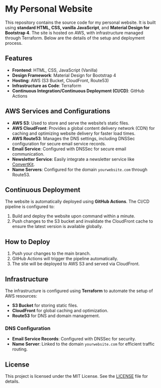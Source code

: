 # My Personal Website

This repository contains the source code for my personal website. It is built using **standard HTML, CSS, vanilla JavaScript**, and **Material Design for Bootstrap 4**. The site is hosted on AWS, with infrastructure managed through Terraform. Below are the details of the setup and deployment process.

## Features

- **Frontend**: HTML, CSS, JavaScript (Vanilla)
- **Design Framework**: Material Design for Bootstrap 4
- **Hosting**: AWS (S3 Bucket, CloudFront, Route53)
- **Infrastructure as Code**: Terraform
- **Continuous Integration/Continuous Deployment (CI/CD)**: GitHub Actions

## AWS Services and Configurations

- **AWS S3**: Used to store and serve the website’s static files.
- **AWS CloudFront**: Provides a global content delivery network (CDN) for caching and optimizing website delivery for faster load times.
- **AWS Route53**: Manages the DNS settings, including DNSSec configuration for secure email service records.
- **Email Service**: Configured with DNSSec for secure email communication.
- **Newsletter Service**: Easily integrate a newsletter service like [ConvertKit](https://convertkit.com/).
- **Name Servers**: Configured for the domain `yourwebsite.com` through Route53.

## Continuous Deployment

The website is automatically deployed using **GitHub Actions**. The CI/CD pipeline is configured to:

1. Build and deploy the website upon command within a minute.
2. Push changes to the S3 bucket and invalidate the CloudFront cache to ensure the latest version is available globally.

## How to Deploy

1. Push your changes to the main branch.
2. GitHub Actions will trigger the pipeline automatically.
3. The site will be deployed to AWS S3 and served via CloudFront.

## Infrastructure

The infrastructure is configured using **Terraform** to automate the setup of AWS resources:

- **S3 Bucket** for storing static files.
- **CloudFront** for global caching and optimization.
- **Route53** for DNS and domain management.

### DNS Configuration
- **Email Service Records**: Configured with DNSSec for security.
- **Name Server**: Linked to the domain `yourwebsite.com` for efficient traffic routing.

## License

This project is licensed under the MIT License. See the [LICENSE](LICENSE.md) file for details.
